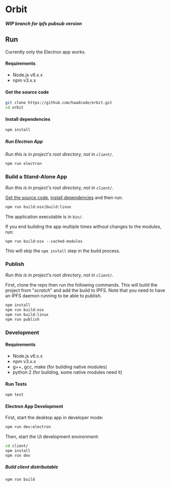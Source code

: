 # Orbit

***WIP branch for ipfs pubsub version***

## Run

Currently only the Electron app works.

#### Requirements

- Node.js v6.x.x
- npm v3.x.x

#### Get the source code

```sh
git clone https://github.com/haadcode/orbit.git
cd orbit
```

#### Install dependencies

```sh
npm install
```

##### Run Electron App

*Run this is in project's root directory, not in `client/`.*

```sh
npm run electron
```

### Build a Stand-Alone App

*Run this is in project's root directory, not in `client/`.*

[Get the source code](#get-the-source-code), [install dependencies](#install-dependencies) and then run:
```sh
npm run build:osx|build:linux
```

The application executable is in `bin/`.

If you end building the app multiple times without changes to the modules, run:
```
npm run build:osx --cached-modules
```

This will skip the `npm install` step in the build process.

### Publish

*Run this is in project's root directory, not in `client/`.*

First, clone the repo then run the following commands. This will build the project from "*scratch*" and add the build to IPFS. Note that you need to have an IPFS daemon running to be able to publish.

```sh
npm install
npm run build:osx
npm run build:linux
npm run publish
```

### Development

#### Requirements

- Node.js v6.x.x
- npm v3.x.x
- g++, gcc, make (for building native modules)
- python 2 (for building, some native modules need it)

#### Run Tests

```sh
npm test
```

#### Electron App Development

First, start the desktop app in developer mode:

```sh
npm run dev:electron
```

Then, start the UI development environment:

```sh
cd client/
npm install
npm run dev
```

##### Build client distributable
```sh
npm run build
```
